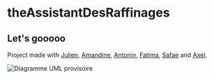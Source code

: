 # theAssistantDesRaffinages

## Let's gooooo

Project made with [Julien](https://github.com/juleelee), [Amandine](https://github.com/Amandine-Gravier), [Antonin](https://github.com/antonin-tarrade), [Fatima](https://github.com/Faty0709), [Safae](https://github.com/safae1202) and [Axel](https://github.com/thenewservant).



![Diagramme UML provisoire](www.plantuml.com/plantuml/png/bL9TRjGm47xFAKRb9PKQ3W0IQhK5tf3GzWB6dgGMzanaZr6brHwexznWBuOJHqctTO7w8R7c-_7yp7KK5IHvrunA_rG3miLDZ3P7IS0W1DNtbd8yNi2xs_d0eMaW7qk2eLSQOIyXQKa1CmJb73pAFPiZ26VKqj1UVfonutFnZHRBj2atgJBc2mUlfBt31obNwEVVvKjsGC-_y0s20MN7oM4ARGMD6vhDyjrn03rzNxCYGKfj7PqibjomHXc39Lc0fKFgHvIWj6pTlSNfaS1kxVEXj-ZCiS9Ol9GnxOf2d6y5CUXGy1MmL4_6JgDfom0X5cn0-SQ--0zFQIkyup36ysAqKp4ke_xiq2E9icLVwgGT-z7XGvMnvhotVuNl5CdtzCo2M1227Uu5k7zgjGxbw-cHJez1EHlLl9eZfm32IJ32od8O8IxgV3K8UchzwRV3ZPH3b3BQxYqnNS6IqHMWwFUbGKXcpgafwPNgWRjkosq6AZEkiivhxxfFDU47cFQHJ3mNxMtcmxy5voFgElwFN1VdZVLo6xgkXF9hreybNdiGwiIcEJRNI2PvzmS0)
